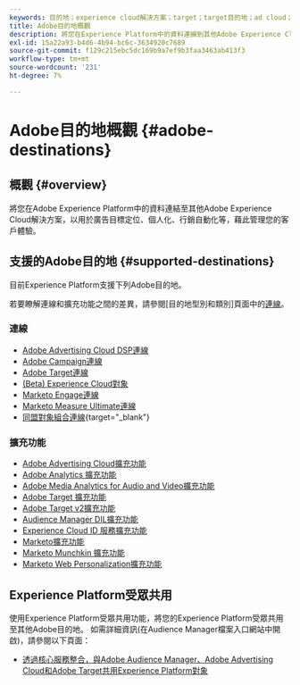 ```yaml
---
keywords: 目的地；experience cloud解決方案；target；target目的地；ad cloud；advertising cloud；audience manager；adobe target目的地；target；audience manager目的地；
title: Adobe目的地概觀
description: 將您在Experience Platform中的資料連線到其他Adobe Experience Cloud解決方案，用於廣告目標定位、個人化、行銷自動化等，藉此管理您的客戶體驗
exl-id: 15a22a93-b4d6-4b94-bc6c-3634920c7689
source-git-commit: f129c215ebc5dc169b9a7ef9b3faa3463ab413f3
workflow-type: tm+mt
source-wordcount: '231'
ht-degree: 7%

---
```


# Adobe目的地概觀 {#adobe-destinations}

## 概觀 {#overview}

將您在Adobe Experience Platform中的資料連結至其他Adobe Experience Cloud解決方案，以用於廣告目標定位、個人化、行銷自動化等，藉此管理您的客戶體驗。

## 支援的Adobe目的地 {#supported-destinations}

目前Experience Platform支援下列Adobe目的地。

若要瞭解連線和擴充功能之間的差異，請參閱[目的地型別和類別]頁面中的[連線](../../destination-types.md#connections)。

### 連線

* [Adobe Advertising Cloud DSP連線](/help/destinations/catalog/advertising/adobe-advertising-cloud-connection.md)
* [Adobe Campaign連線](../email-marketing/adobe-campaign.md)
* [Adobe Target連線](/help/destinations/catalog/personalization/adobe-target-connection.md)
* [(Beta) Experience Cloud對象](/help/destinations/catalog/adobe/experience-cloud-audiences.md)
* [Marketo Engage連線](/help/destinations/catalog/adobe/marketo-engage.md)
* [Marketo Measure Ultimate連線](/help/destinations/catalog/adobe/marketo-measure-ultimate.md)
* [同盟對象組合連線](https://www.adobe.com/go/destinations-federated-audience-composition){target="_blank"}

### 擴充功能

* [Adobe Advertising Cloud擴充功能](../advertising/adobe-advertising-cloud.md)
* [Adobe Analytics 擴充功能](../analytics/adobe-analytics.md)
* [Adobe Media Analytics for Audio and Video擴充功能](../analytics/adobe-video-analytics.md)
* [Adobe Target 擴充功能](../personalization/adobe-target.md)
* [Adobe Target v2擴充功能](../personalization/adobe-target-v2.md)
* [Audience Manager DIL擴充功能](../data-management/aam-dil-extension.md)
* [Experience Cloud ID 服務擴充功能](../personalization/adobe-ecid.md)
* [Marketo擴充功能](../email/marketo.md)
* [Marketo Munchkin 擴充功能](../email/marketo-munchkin.md)
* [Marketo Web Personalization擴充功能](../personalization/marketo-web-personalization.md)

## Experience Platform受眾共用

使用Experience Platform受眾共用功能，將您的Experience Platform受眾共用至其他Adobe目的地。 如需詳細資訊(在Audience Manager檔案入口網站中開啟)，請參閱以下頁面：

* [透過核心服務整合，與Adobe Audience Manager、Adobe Advertising Cloud和Adobe Target共用Experience Platform對象](https://experienceleague.adobe.com/docs/audience-manager/user-guide/implementation-integration-guides/integration-experience-platform/aam-aep-audience-sharing.html)
